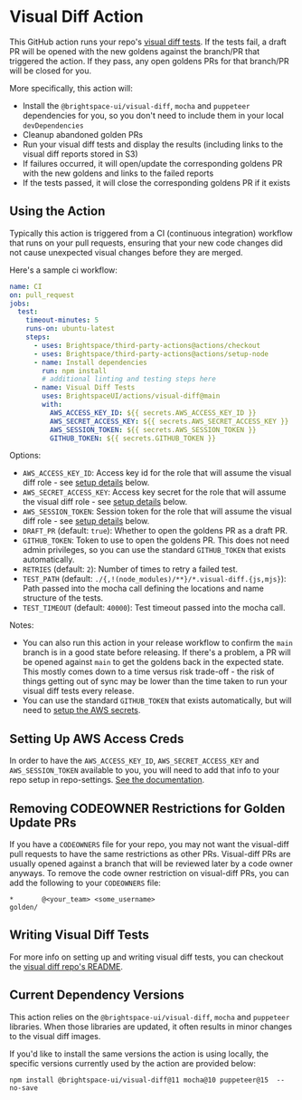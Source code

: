 # Visual Diff Action

This GitHub action runs your repo's [visual diff tests](https://github.com/BrightspaceUI/visual-diff).  If the tests fail, a draft PR will be opened with the new goldens against the branch/PR that triggered the action.  If they pass, any open goldens PRs for that branch/PR will be closed for you.

More specifically, this action will:
* Install the `@brightspace-ui/visual-diff`, `mocha` and `puppeteer` dependencies for you, so you don't need to include them in your local `devDependencies`
* Cleanup abandoned golden PRs
* Run your visual diff tests and display the results (including links to the visual diff reports stored in S3)
* If failures occurred, it will open/update the corresponding goldens PR with the new goldens and links to the failed reports
* If the tests passed, it will close the corresponding goldens PR if it exists

## Using the Action

Typically this action is triggered from a CI (continuous integration) workflow that runs on your pull requests, ensuring that your new code changes did not cause unexpected visual changes before they are merged.

Here's a sample ci workflow:

```yml
name: CI
on: pull_request
jobs:
  test:
    timeout-minutes: 5
    runs-on: ubuntu-latest
    steps:
      - uses: Brightspace/third-party-actions@actions/checkout
      - uses: Brightspace/third-party-actions@actions/setup-node
      - name: Install dependencies
        run: npm install
        # additional linting and testing steps here
      - name: Visual Diff Tests
        uses: BrightspaceUI/actions/visual-diff@main
        with:
          AWS_ACCESS_KEY_ID: ${{ secrets.AWS_ACCESS_KEY_ID }}
          AWS_SECRET_ACCESS_KEY: ${{ secrets.AWS_SECRET_ACCESS_KEY }}
          AWS_SESSION_TOKEN: ${{ secrets.AWS_SESSION_TOKEN }}
          GITHUB_TOKEN: ${{ secrets.GITHUB_TOKEN }}
```

Options:
* `AWS_ACCESS_KEY_ID`: Access key id for the role that will assume the visual diff role - see [setup details](#setting-up-aws-access-creds) below.
* `AWS_SECRET_ACCESS_KEY`: Access key secret for the role that will assume the visual diff role - see [setup details](#setting-up-aws-access-creds) below.
* `AWS_SESSION_TOKEN`: Session token for the role that will assume the visual diff role - see [setup details](#setting-up-aws-access-creds) below.
* `DRAFT_PR` (default: `true`): Whether to open the goldens PR as a draft PR.
* `GITHUB_TOKEN`: Token to use to open the goldens PR.  This does not need admin privileges, so you can use the standard `GITHUB_TOKEN` that exists automatically.
* `RETRIES` (default: `2`): Number of times to retry a failed test.
* `TEST_PATH` (default: `./{,!(node_modules)/**}/*.visual-diff.{js,mjs}`): Path passed into the mocha call defining the locations and name structure of the tests.
* `TEST_TIMEOUT` (default: `40000`): Test timeout passed into the mocha call.

Notes:
* You can also run this action in your release workflow to confirm the `main` branch is in a good state before releasing.  If there's a problem, a PR will be opened against `main` to get the goldens back in the expected state.  This mostly comes down to a time versus risk trade-off - the risk of things getting out of sync may be lower than the time taken to run your visual diff tests every release.
* You can use the standard `GITHUB_TOKEN` that exists automatically, but will need to [setup the AWS secrets](#setting-up-aws-access-creds).

## Setting Up AWS Access Creds

In order to have the `AWS_ACCESS_KEY_ID`, `AWS_SECRET_ACCESS_KEY` and `AWS_SESSION_TOKEN` available to you, you will need to add that info to your repo setup in repo-settings.  [See the documentation](https://github.com/Brightspace/repo-settings/blob/main/docs/visual-diff.md).

## Removing CODEOWNER Restrictions for Golden Update PRs

If you have a `CODEOWNERS` file for your repo, you may not want the visual-diff pull requests to have the same restrictions as other PRs.  Visual-diff PRs are usually opened against a branch that will be reviewed later by a code owner anyways. To remove the code owner restriction on visual-diff PRs, you can add the following to your `CODEOWNERS` file:

```
*       @<your_team> <some_username>
golden/
```

## Writing Visual Diff Tests

For more info on setting up and writing visual diff tests, you can checkout the [visual diff repo's README](https://github.com/BrightspaceUI/visual-diff).

## Current Dependency Versions

This action relies on the `@brightspace-ui/visual-diff`, `mocha` and `puppeteer` libraries. When those libraries are updated, it often results in minor changes to the visual diff images.

If you'd like to install the same versions the action is using locally, the specific versions currently used by the action are provided below:

```shell
npm install @brightspace-ui/visual-diff@11 mocha@10 puppeteer@15  --no-save
```
